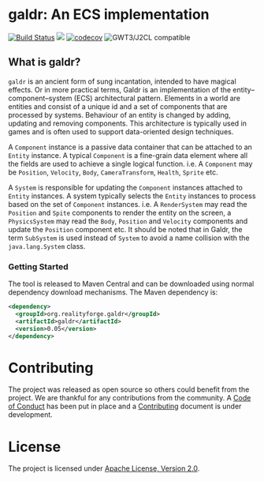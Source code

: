 # galdr: An ECS implementation

[![Build Status](https://api.travis-ci.com/realityforge/galdr.svg?branch=master)](http://travis-ci.com/realityforge/galdr)
[<img src="https://img.shields.io/maven-central/v/org.realityforge.galdr/galdr.svg?label=latest%20release"/>](https://search.maven.org/search?q=g:org.realityforge.galdr%20a:galdr)
[![codecov](https://codecov.io/gh/realityforge/galdr/branch/master/graph/badge.svg)](https://codecov.io/gh/realityforge/galdr)
![GWT3/J2CL compatible](https://img.shields.io/badge/GWT3/J2CL-compatible-brightgreen.svg)

## What is galdr?

`galdr` is an ancient form of sung incantation, intended to have magical effects. Or in more practical
terms, Galdr is an implementation of the entity–component–system (ECS) architectural pattern. Elements in a
world are entities and consist of a unique id and a set of components that are processed by systems. Behaviour of
an entity is changed by adding, updating and removing components. This architecture is typically used in games and
is often used to support data-oriented design techniques.

A `Component` instance is a passive data container that can be attached to an `Entity` instance. A typical
`Component` is a fine-grain data element where all the fields are used to achieve a single logical function.
i.e. A `Component` may be `Position`, `Velocity`, `Body`, `CameraTransform`, `Health`, `Sprite` etc.

A `System` is responsible for updating the `Component` instances attached to `Entity` instances. A system typically
selects the `Entity` instances to process based on the set of `Component` instances. i.e. A `RenderSystem` may
read the `Position` and `Spite` components to render the entity on the screen, a `PhysicsSystem` may read the `Body`,
`Position` and `Velocity` components and update the `Position` component etc. It should be noted that in Galdr, the
term `SubSystem` is used instead of `System` to avoid a name collision with the `java.lang.System` class.

### Getting Started

The tool is released to Maven Central and can be downloaded using normal dependency download mechanisms.
The Maven dependency is:

```xml
<dependency>
  <groupId>org.realityforge.galdr</groupId>
  <artifactId>galdr</artifactId>
  <version>0.05</version>
</dependency>
```

# Contributing

The project was released as open source so others could benefit from the project. We are thankful for any
contributions from the community. A [Code of Conduct](CODE_OF_CONDUCT.md) has been put in place and
a [Contributing](CONTRIBUTING.md) document is under development.

# License

The project is licensed under [Apache License, Version 2.0](LICENSE).
